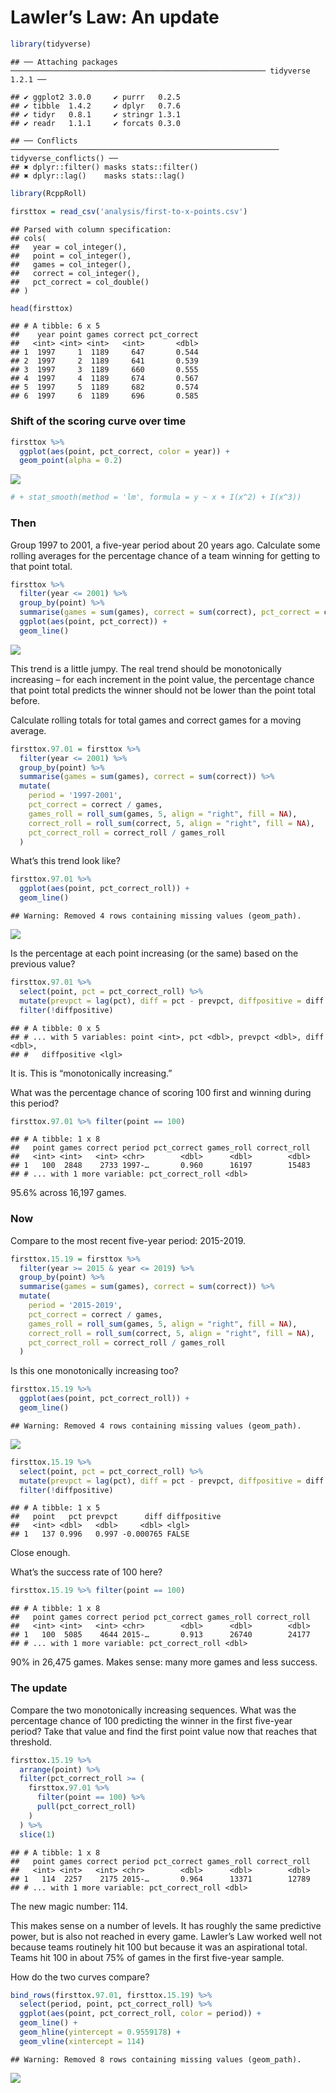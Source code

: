 Lawler’s Law: An update
================

``` r
library(tidyverse)
```

    ## ── Attaching packages ───────────────────────────────────────────────────────── tidyverse 1.2.1 ──

    ## ✔ ggplot2 3.0.0     ✔ purrr   0.2.5
    ## ✔ tibble  1.4.2     ✔ dplyr   0.7.6
    ## ✔ tidyr   0.8.1     ✔ stringr 1.3.1
    ## ✔ readr   1.1.1     ✔ forcats 0.3.0

    ## ── Conflicts ──────────────────────────────────────────────────────────── tidyverse_conflicts() ──
    ## ✖ dplyr::filter() masks stats::filter()
    ## ✖ dplyr::lag()    masks stats::lag()

``` r
library(RcppRoll)
```

``` r
firsttox = read_csv('analysis/first-to-x-points.csv')
```

    ## Parsed with column specification:
    ## cols(
    ##   year = col_integer(),
    ##   point = col_integer(),
    ##   games = col_integer(),
    ##   correct = col_integer(),
    ##   pct_correct = col_double()
    ## )

``` r
head(firsttox)
```

    ## # A tibble: 6 x 5
    ##    year point games correct pct_correct
    ##   <int> <int> <int>   <int>       <dbl>
    ## 1  1997     1  1189     647       0.544
    ## 2  1997     2  1189     641       0.539
    ## 3  1997     3  1189     660       0.555
    ## 4  1997     4  1189     674       0.567
    ## 5  1997     5  1189     682       0.574
    ## 6  1997     6  1189     696       0.585

### Shift of the scoring curve over time

``` r
firsttox %>% 
  ggplot(aes(point, pct_correct, color = year)) +
  geom_point(alpha = 0.2) 
```

![](04-update-the-law_files/figure-gfm/unnamed-chunk-4-1.png)<!-- -->

``` r
# + stat_smooth(method = 'lm', formula = y ~ x + I(x^2) + I(x^3))
```

### Then

Group 1997 to 2001, a five-year period about 20 years ago. Calculate
some rolling averages for the percentage chance of a team winning for
getting to that point total.

``` r
firsttox %>% 
  filter(year <= 2001) %>% 
  group_by(point) %>% 
  summarise(games = sum(games), correct = sum(correct), pct_correct = correct / games) %>% 
  ggplot(aes(point, pct_correct)) +
  geom_line()
```

![](04-update-the-law_files/figure-gfm/unnamed-chunk-5-1.png)<!-- -->

This trend is a little jumpy. The real trend should be monotonically
increasing – for each increment in the point value, the percentage
chance that point total predicts the winner should not be lower than the
point total before.

Calculate rolling totals for total games and correct games for a moving
average.

``` r
firsttox.97.01 = firsttox %>% 
  filter(year <= 2001) %>% 
  group_by(point) %>% 
  summarise(games = sum(games), correct = sum(correct)) %>% 
  mutate(
    period = '1997-2001',
    pct_correct = correct / games,
    games_roll = roll_sum(games, 5, align = "right", fill = NA),
    correct_roll = roll_sum(correct, 5, align = "right", fill = NA),
    pct_correct_roll = correct_roll / games_roll
  )
```

What’s this trend look like?

``` r
firsttox.97.01 %>% 
  ggplot(aes(point, pct_correct_roll)) +
  geom_line()
```

    ## Warning: Removed 4 rows containing missing values (geom_path).

![](04-update-the-law_files/figure-gfm/unnamed-chunk-7-1.png)<!-- -->

Is the percentage at each point increasing (or the same) based on the
previous value?

``` r
firsttox.97.01 %>% 
  select(point, pct = pct_correct_roll) %>% 
  mutate(prevpct = lag(pct), diff = pct - prevpct, diffpositive = diff >= 0) %>% 
  filter(!diffpositive)
```

    ## # A tibble: 0 x 5
    ## # ... with 5 variables: point <int>, pct <dbl>, prevpct <dbl>, diff <dbl>,
    ## #   diffpositive <lgl>

It is. This is “monotonically increasing.”

What was the percentage chance of scoring 100 first and winning during
this period?

``` r
firsttox.97.01 %>% filter(point == 100)
```

    ## # A tibble: 1 x 8
    ##   point games correct period pct_correct games_roll correct_roll
    ##   <int> <int>   <int> <chr>        <dbl>      <dbl>        <dbl>
    ## 1   100  2848    2733 1997-…       0.960      16197        15483
    ## # ... with 1 more variable: pct_correct_roll <dbl>

95.6% across 16,197 games.

### Now

Compare to the most recent five-year period: 2015-2019.

``` r
firsttox.15.19 = firsttox %>% 
  filter(year >= 2015 & year <= 2019) %>% 
  group_by(point) %>% 
  summarise(games = sum(games), correct = sum(correct)) %>% 
  mutate(
    period = '2015-2019',
    pct_correct = correct / games,
    games_roll = roll_sum(games, 5, align = "right", fill = NA),
    correct_roll = roll_sum(correct, 5, align = "right", fill = NA),
    pct_correct_roll = correct_roll / games_roll
  )
```

Is this one monotonically increasing too?

``` r
firsttox.15.19 %>% 
  ggplot(aes(point, pct_correct_roll)) +
  geom_line()
```

    ## Warning: Removed 4 rows containing missing values (geom_path).

![](04-update-the-law_files/figure-gfm/unnamed-chunk-11-1.png)<!-- -->

``` r
firsttox.15.19 %>% 
  select(point, pct = pct_correct_roll) %>% 
  mutate(prevpct = lag(pct), diff = pct - prevpct, diffpositive = diff >= 0) %>% 
  filter(!diffpositive)
```

    ## # A tibble: 1 x 5
    ##   point   pct prevpct      diff diffpositive
    ##   <int> <dbl>   <dbl>     <dbl> <lgl>       
    ## 1   137 0.996   0.997 -0.000765 FALSE

Close enough.

What’s the success rate of 100 here?

``` r
firsttox.15.19 %>% filter(point == 100)
```

    ## # A tibble: 1 x 8
    ##   point games correct period pct_correct games_roll correct_roll
    ##   <int> <int>   <int> <chr>        <dbl>      <dbl>        <dbl>
    ## 1   100  5085    4644 2015-…       0.913      26740        24177
    ## # ... with 1 more variable: pct_correct_roll <dbl>

90% in 26,475 games. Makes sense: many more games and less success.

### The update

Compare the two monotonically increasing sequences. What was the
percentage chance of 100 predicting the winner in the first five-year
period? Take that value and find the first point value now that reaches
that threshold.

``` r
firsttox.15.19 %>% 
  arrange(point) %>% 
  filter(pct_correct_roll >= (
    firsttox.97.01 %>% 
      filter(point == 100) %>% 
      pull(pct_correct_roll)
    )
  ) %>% 
  slice(1)
```

    ## # A tibble: 1 x 8
    ##   point games correct period pct_correct games_roll correct_roll
    ##   <int> <int>   <int> <chr>        <dbl>      <dbl>        <dbl>
    ## 1   114  2257    2175 2015-…       0.964      13371        12789
    ## # ... with 1 more variable: pct_correct_roll <dbl>

The new magic number: 114.

This makes sense on a number of levels. It has roughly the same
predictive power, but is also not reached in every game. Lawler’s Law
worked well not because teams routinely hit 100 but because it was an
aspirational total. Teams hit 100 in about 75% of games in the first
five-year sample.

How do the two curves compare?

``` r
bind_rows(firsttox.97.01, firsttox.15.19) %>% 
  select(period, point, pct_correct_roll) %>% 
  ggplot(aes(point, pct_correct_roll, color = period)) +
  geom_line() +
  geom_hline(yintercept = 0.9559178) +
  geom_vline(xintercept = 114)
```

    ## Warning: Removed 8 rows containing missing values (geom_path).

![](04-update-the-law_files/figure-gfm/unnamed-chunk-15-1.png)<!-- -->
